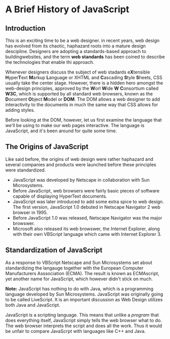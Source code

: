 # A Brief History of JavaScript
## Introduction
This is an exciting time to be a web designer. in recent years, web design has evolved from its chaotic, haphazard roots into a mature design descipline. Designers are adopting a standards-based approach to buildingwebsites, and the term **web standards** has been coined to describe the technologies that enable thi approach.

Whenever designers discuss the subject of web stadards e**X**tensible **H**yper**T**ext **M**arkup **L**anguage or XHTML and **C**ascading **S**tyle **S**heets, CSS usually take the center stage. However, there is a hidden hero amongst the web-design principles, approved by the **W**orl **W**ide **W** **C**onsortium called **W3C**, which is supported by all standard web browsers, known as the **D**ocument **O**bject **M**odel or **DOM**. The DOM allows a web designer to add interactivity to the documents in much the same way that CSS allows for adding styles.

Before looking at the DOM, however, let us first examine the language that we'll be using to make our web pages interactive. The language is JavaScript, and it's been around for quite some time.

## The Origins of JavaScript
Like said before, the origins of web design were rather haphazard and several companies and products were launched before these principles were standardized.

- JavaScript was developed by Netscape in collaboration with Sun Microsystems. 
- Before JavaScript, web browsers were fairly basic pieces of software capable of displaying HyperText documents. 
- JavaScript was later introduced to add some extra spice to web design. The first version, JavaScript 1.0 debuted in Netscape Navigator 2 web browser in 1995.
- Before JavaScript 1.0 was released, Netscape Navigator was the major browswer.
- Microsoft also released its web browswer, the Internet Explorer, along with their own VBScript language which came with Internet Explorer 3.

## Standardization of JavaScript

As a response to VBScript Netscape and Sun Microsystems set about standardizing the langauge together with the European Computer Manufacturers Asssociation (ECMA). The result is known as ECMAscript, yet another name for JavaScript, which however didn't stick on much.

**Note:** JavaScript has nothing to do with Java, which is a programming language developed by Sun Microsystems. JavaScript was originally going to be called LiveScript. It is an important discussion as Web Design utilizes both Java and JavaScript.

JavaScript is a scripting language. This means that unlike a *program* that does everything itself, JavaScript simply tells the web browser what to do. The web browser interprets the script and does all the work. Thus it would be unfair to compare JavaScrpt with languages like C++ and Java. 
